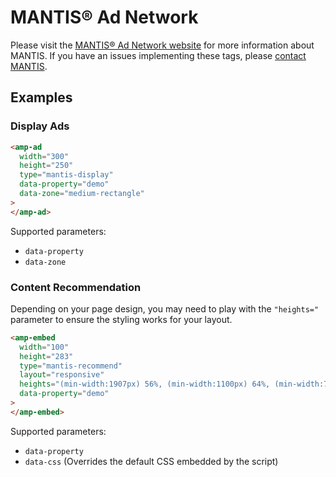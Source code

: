 <!---
Copyright 2016 The AMP HTML Authors. All Rights Reserved.

Licensed under the Apache License, Version 2.0 (the "License");
you may not use this file except in compliance with the License.
You may obtain a copy of the License at

      http://www.apache.org/licenses/LICENSE-2.0

Unless required by applicable law or agreed to in writing, software
distributed under the License is distributed on an "AS-IS" BASIS,
WITHOUT WARRANTIES OR CONDITIONS OF ANY KIND, either express or implied.
See the License for the specific language governing permissions and
limitations under the License.
-->

# MANTIS® Ad Network

Please visit the [MANTIS® Ad Network website](https://www.mantisadnetwork.com) for more information about MANTIS. If you have an issues implementing these tags, please [contact MANTIS](http://www.mantisadnetwork.com/contact/).

## Examples

### Display Ads

```html
<amp-ad
  width="300"
  height="250"
  type="mantis-display"
  data-property="demo"
  data-zone="medium-rectangle"
>
</amp-ad>
```

Supported parameters:

-   `data-property`
-   `data-zone`

### Content Recommendation

Depending on your page design, you may need to play with the `"heights="` parameter to ensure the styling works for your layout.

```html
<amp-embed
  width="100"
  height="283"
  type="mantis-recommend"
  layout="responsive"
  heights="(min-width:1907px) 56%, (min-width:1100px) 64%, (min-width:780px) 75%, (min-width:480px) 105%, 200%"
  data-property="demo"
>
</amp-embed>
```

Supported parameters:

-   `data-property`
-   `data-css` (Overrides the default CSS embedded by the script)
